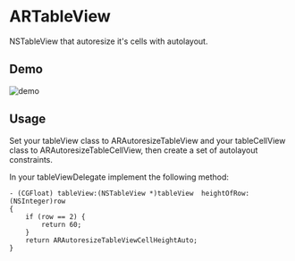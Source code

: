 # ARTableView
NSTableView that autoresize it's cells with autolayout.
## Demo
![demo](ARTableView.gif)

## Usage
Set your tableView class to ARAutoresizeTableView and your tableCellView class to ARAutoresizeTableCellView, then
create a set of autolayout constraints.

In your tableViewDelegate implement the following method:

```obj-c
- (CGFloat) tableView:(NSTableView *)tableView  heightOfRow:(NSInteger)row
{
    if (row == 2) {
        return 60;
    }
    return ARAutoresizeTableViewCellHeightAuto;
}
```